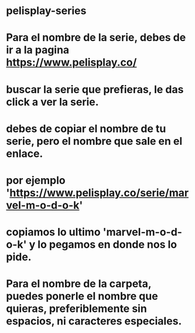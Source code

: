 # pelisplay-series

# Para el nombre de la serie, debes de ir a la pagina https://www.pelisplay.co/
# buscar la serie que prefieras, le das click a ver la serie.
# debes de copiar el nombre de tu serie, pero el nombre que sale en el enlace.
# por ejemplo 'https://www.pelisplay.co/serie/marvel-m-o-d-o-k'
# copiamos lo ultimo 'marvel-m-o-d-o-k' y lo pegamos en donde nos lo pide.
# Para el nombre de la carpeta, puedes ponerle el nombre que quieras, preferiblemente sin espacios, ni caracteres especiales.
